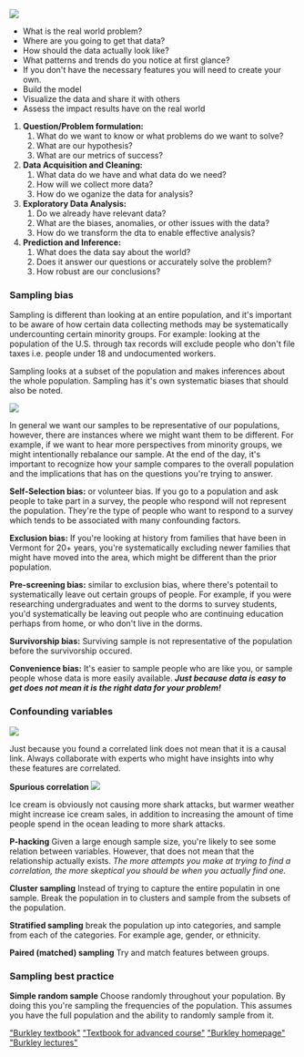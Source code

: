 ![](https://lh3.googleusercontent.com/proxy/wCgMz8nClgFY_eDrQyjBR5D4A6Zyk8kNnMTr1aXN-RB1Hz3df3Qh8LVGKLlqbNJPmCG6rKQclAA4q9aT0eOMOJ8QPN1rdizzdx_DZpdnJgFCliBHqVa2VRw2IwGcxenQaZpudlKTJEt0gl3kncpcf1H5tOTvZZtgog)

- What is the real world problem? 
- Where are you going to get that data?
- How should the data actually look like?
- What patterns and trends do you notice at first glance?
- If you don't have the necessary features you will need to create your own.
- Build the model
- Visualize the data and share it with others
- Assess the impact results have on the real world

1. **Question/Problem formulation:**
	1. What do we want to know or what problems do we want to solve?
	2. What are our hypothesis?
	3. What are our metrics of success?
2. **Data Acquisition and Cleaning:**
	1. What data do we have and what data do we need?
	2. How will we collect more data?
	3. How do we oganize the data for analysis?
3. **Exploratory Data Analysis:**
	1. Do we already have relevant data?
	2. What are the biases, anomalies, or other issues with the data?
	3. How do we transform the dta to enable effective analysis?
4. **Prediction and Inference:**
	1. What does the data say about the world?
	2. Does it answer our questions or accurately solve the problem?
	3. How robust are our conclusions?



### Sampling bias
Sampling is different than looking at an entire population, and it's important to be aware of how certain data collecting methods may be systematically undercounting certain minority groups. For example: looking at the population of the U.S. through tax records will exclude people who don't file taxes i.e. people under 18 and undocumented workers. 

Sampling looks at a subset of the population and makes inferences about the whole population. Sampling has it's own systematic biases that should also be noted.

![](https://fourpillarfreedom.com/wp-content/uploads/2019/05/nonResponseBias.jpg)

In general we want our samples to be representative of our populations, however, there are instances where we might want them to be different.  For example, if we want to hear more perspectives from minority groups, we might intentionally rebalance our sample. At the end of the day, it's important to recognize how your sample compares to the overall population and the implications that has on the questions you're trying to answer. 

**Self-Selection bias:** or volunteer bias. If you go to a population and ask people to take part in a survey, the people who respond will not represent the population. They're the type of people who want to respond to a survey which tends to be associated with many confounding factors.

**Exclusion bias:** If you're looking at history from families that have been in Vermont for 20+ years, you're systematically excluding  newer families that might have moved into the area, which might be different than the prior population.

**Pre-screening bias:** similar to exclusion bias, where there's potentail to systematically leave out certain groups of people. For example, if you were researching undergraduates and went to the dorms to survey students, you'd systematically be leaving out people who are continuing education perhaps from home, or who don't live in the dorms.  

**Survivorship bias:** Surviving sample is not representative of the population before the survivorship occured.  

**Convenience bias:** It's easier to sample people who are like you, or sample people whose data is more easily available. ***Just because data is easy to get does not mean it is the right data for your problem!***

### Confounding variables
![](https://ars.els-cdn.com/content/image/3-s2.0-B9780128142769000143-f14-02-9780128142769.jpg)

Just because you found a correlated link does not mean that it is a causal link. Always collaborate with experts who might have insights into why these features are correlated. 

**Spurious correlation**
![](https://miro.medium.com/max/8000/1*aewtqUE_6qin8LtXRaF-JQ.png)

Ice cream is obviously not causing more shark attacks, but warmer weather might increase ice cream sales, in addition to increasing the amount of time people spend in the ocean leading to more shark attacks.

**P-hacking** Given a large enough sample size, you're likely to see some relation between variables. However, that does not mean that the relationship actually exists. *The more attempts you make at trying to find a correlation, the more skeptical you should be when you actually find one.*

**Cluster sampling** Instead of trying to capture the entire populatin in one sample. Break the population in to clusters and sample from the subsets of the population. 

**Stratified sampling** break the population up into categories, and sample from each of the categories. For example age, gender, or ethnicity.

**Paired (matched) sampling** Try and match features between groups. 

### Sampling best practice
**Simple random sample** Choose randomly throughout your population. By doing this you're sampling the frequencies of the population. This assumes you have the full population and the ability to randomly sample from it.

["Burkley textbook"](http://www.textbook.ds100.org/intro.html)
["Textbook for advanced course"](https://www.inferentialthinking.com/chapters/01/what-is-data-science.html)
["Burkley homepage"](https://ds100.org/sp21/)
["Burkley lectures"](https://www.youtube.com/watch?v=JtwBwogRZkI&list=PLPHXc20GewP8J56CisONS_mFZWZAfa7jR&index=1)
